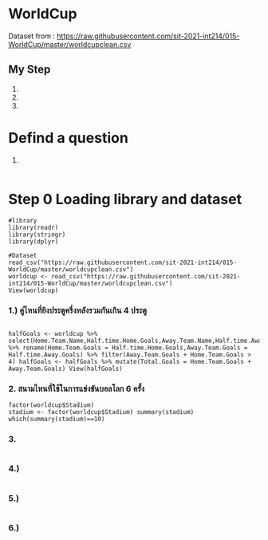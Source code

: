 # WorldCup

Dataset from : https://raw.githubusercontent.com/sit-2021-int214/015-WorldCup/master/worldcupclean.csv

## My Step
1.
2.
3.

# Defind a question
1. 
```{R}

```

# Step 0 Loading library and dataset
```{R}
#library
library(readr)
library(stringr)
library(dplyr)

#Dataset
read_csv("https://raw.githubusercontent.com/sit-2021-int214/015-WorldCup/master/worldcupclean.csv")
worldcup <- read_csv("https://raw.githubusercontent.com/sit-2021-int214/015-WorldCup/master/worldcupclean.csv")
View(worldcup)
```

### 1.) คู่ไหนที่ยิงประตูครึ่งหลังรวมกันเกิน 4 ประตู
```{R}

halfGoals <- worldcup %>% select(Home.Team.Name,Half.time.Home.Goals,Away.Team.Name,Half.time.Away.Goals) %>% rename(Home.Team.Goals = Half.time.Home.Goals,Away.Team.Goals = Half.time.Away.Goals) %>% filter(Away.Team.Goals + Home.Team.Goals > 4) halfGoals <- halfGoals %>% mutate(Total.Goals = Home.Team.Goals + Away.Team.Goals) View(halfGoals)

```

### 2. สนามไหนที่ใช้ในการแข่งขันบอลโลก 6 ครั้ง
```{R}
factor(worldcup$Stadium) 
stadium <- factor(worldcup$Stadium) summary(stadium) which(summary(stadium)==10)
```

### 3. 
```{R}

```

### 4.) 
```{R}

```

### 5.) 
```{R}

```

### 6.) 
```{R}

```
